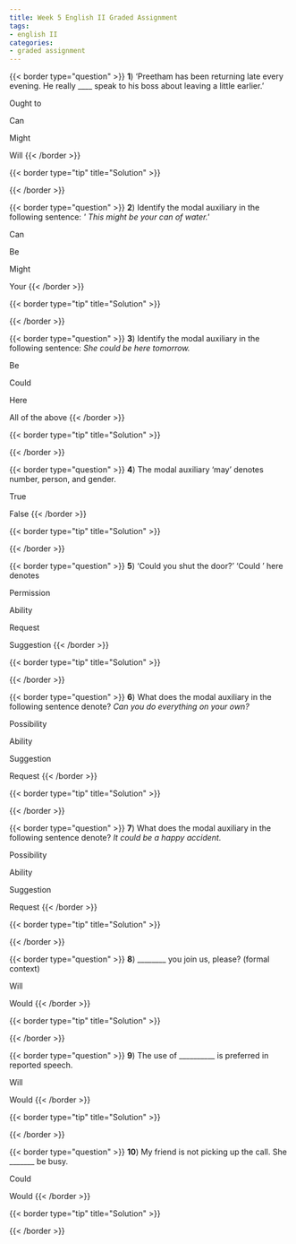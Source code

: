 ```yaml
---
title: Week 5 English II Graded Assignment
tags: 
- english II
categories:
- graded assignment
---
```


{{< border type="question" >}}
**1**) ‘Preetham has been returning late every evening. He really ____ speak to his boss about leaving a little earlier.’

Ought to

Can

Might

Will
{{< /border >}}

{{< border type="tip" title="Solution" >}}

{{< /border >}}

{{< border type="question" >}}
**2**) Identify the modal auxiliary in the following sentence:
*' This might be your can of water.'*

Can

Be

Might

Your
{{< /border >}}

{{< border type="tip" title="Solution" >}}

{{< /border >}}

{{< border type="question" >}}
**3**) Identify the modal auxiliary in the following sentence:
*She could be here tomorrow.*

Be

Could

Here

All of the above
{{< /border >}}

{{< border type="tip" title="Solution" >}}

{{< /border >}}

{{< border type="question" >}}
**4**) The modal auxiliary ‘may’ denotes number, person, and gender.

True

False
{{< /border >}}

{{< border type="tip" title="Solution" >}}

{{< /border >}}

{{< border type="question" >}}
**5**) ‘Could you shut the door?’ ‘Could ’ here denotes

Permission

Ability

Request

Suggestion
{{< /border >}}

{{< border type="tip" title="Solution" >}}

{{< /border >}}

{{< border type="question" >}}
**6**) What does the modal auxiliary in the following sentence denote?
*Can you do everything on your own?*

Possibility

Ability

Suggestion

Request
{{< /border >}}

{{< border type="tip" title="Solution" >}}

{{< /border >}}

{{< border type="question" >}}
**7**) What does the modal auxiliary in the following sentence denote?
 *It could be a happy accident.*

Possibility

Ability

Suggestion

Request
{{< /border >}}

{{< border type="tip" title="Solution" >}}

{{< /border >}}

{{< border type="question" >}}
**8**) ________ you join us, please? (formal context)

Will

Would
{{< /border >}}

{{< border type="tip" title="Solution" >}}

{{< /border >}}

{{< border type="question" >}}
**9**) The use of __________ is preferred in reported speech.

Will

Would
{{< /border >}}

{{< border type="tip" title="Solution" >}}

{{< /border >}}

{{< border type="question" >}}
**10**) My friend is not picking up the call. She _______ be busy.

Could

Would
{{< /border >}}

{{< border type="tip" title="Solution" >}}

{{< /border >}}